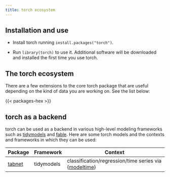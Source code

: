 ```yaml
---
title: torch ecosystem
---
```


## Installation and use

-   Install torch running `install.packages("torch")`.

-   Run `library(torch)` to use it. Additional software will be downloaded and installed the first time you use torch.

## The torch ecosystem

There are a few extensions to the core torch package that are useful depending on the kind of data you are working on. See the list below:

{{< packages-hex >}}

## torch as a backend

torch can be used as a backend in various high-level modeling frameworks such as [tidymodels](http://tidymodels.org) and [fable](https://fable.tidyverts.org/). Here are some torch models and the contexts and frameworks in which they can be used:

| Package                                     | Framework  | Context                                                                                                |
|---------------------------------------------|------------|--------------------------------------------------------------------------------------------------------|
| [tabnet](https://github.com/mlverse/tabnet) | tidymodels | classification/regression/time series via ([modeltime](https://github.com/business-science/modeltime)) |
